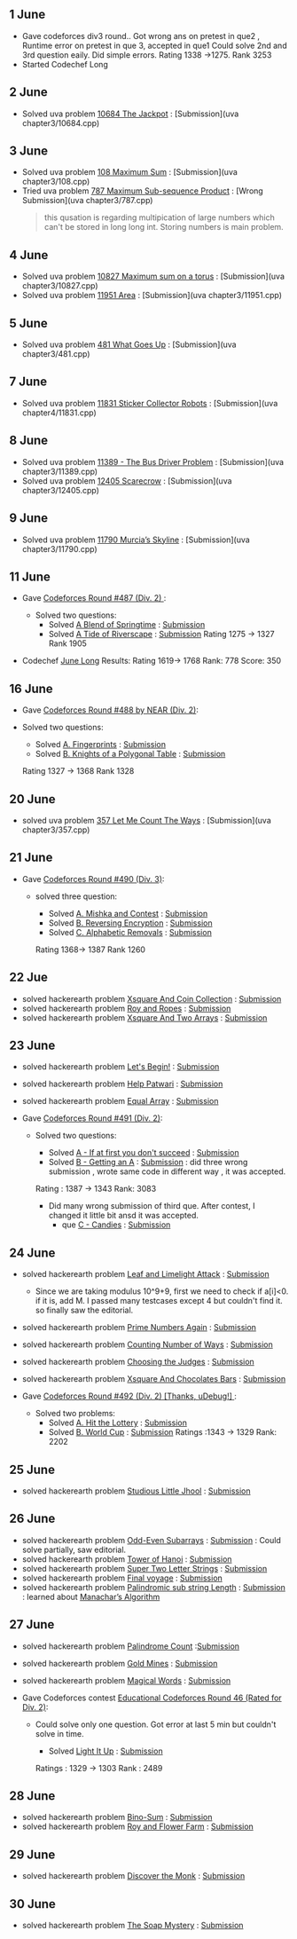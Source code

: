 ## 1 June

* Gave codeforces div3 round.. Got wrong ans on pretest in que2 , Runtime error on pretest in que 3, accepted in que1
  Could solve 2nd and 3rd question eaily. Did simple errors.
  Rating 1338 ->1275. Rank 3253
* Started Codechef Long


## 2 June
* Solved uva problem [10684 The Jackpot](https://uva.onlinejudge.org/external/106/10684.pdf) : [Submission](uva chapter3/10684.cpp)

## 3 June
* Solved uva problem [108 Maximum Sum](https://uva.onlinejudge.org/external/1/108.pdf) : [Submission](uva chapter3/108.cpp)
* Tried uva problem [787 Maximum Sub-sequence Product](https://uva.onlinejudge.org/external/7/787.pdf) : [Wrong Submission](uva chapter3/787.cpp)
  > this qusation is regarding multipication of large numbers which can't be stored in long long int. Storing numbers is main problem.

## 4 June
* Solved uva problem [10827 Maximum sum on a torus](https://uva.onlinejudge.org/external/108/10827.pdf) : [Submission](uva chapter3/10827.cpp)
* Solved uva problem [11951 Area](https://uva.onlinejudge.org/external/119/11951.pdf) : [Submission](uva chapter3/11951.cpp)

##  5 June
* Solved uva problem [481 What Goes Up](https://uva.onlinejudge.org/external/4/481.pdf) : [Submission](uva chapter3/481.cpp)


## 7 June
* Solved uva problem [11831 Sticker Collector Robots](https://uva.onlinejudge.org/external/118/11831.pdf) : [Submission](uva chapter4/11831.cpp)

## 8 June
* Solved uva problem [11389 - The Bus Driver Problem](https://uva.onlinejudge.org/external/113/11389.pdf) : [Submission](uva chapter3/11389.cpp)
* Solved uva problem [12405 Scarecrow](https://uva.onlinejudge.org/external/124/12405.pdf) : [Submission](uva chapter3/12405.cpp)


## 9 June
* Solved uva problem [11790 Murcia’s Skyline](https://uva.onlinejudge.org/external/117/11790.pdf) : [Submission](uva chapter3/11790.cpp)

## 11 June

* Gave [Codeforces Round #487 (Div. 2) ](http://codeforces.com/contest/989):
  * Solved two questions:
    * Solved [A Blend of Springtime](http://codeforces.com/contest/989/problem/A) : [Submission](dikshu11.github.io/codeforces/989A.cpp)
    * Solved [A Tide of Riverscape](http://codeforces.com/contest/989/problem/B) : [Submission](dikshu11.github.io/codeforces/989B.cpp)
        Rating 1275 -> 1327  Rank 1905
        
 * Codechef [June Long](https://www.codechef.com/JUNE18B) Results:
     Rating 1619-> 1768   Rank: 778  Score: 350
   
   
   
 ## 16 June
 
 * Gave [Codeforces Round #488 by NEAR (Div. 2)](http://codeforces.com/contest/994):
  * Solved two questions:
    * Solved [A. Fingerprints](http://codeforces.com/contest/994/problem/A) : [Submission](dikshu11.github.io/codeforces/994A.cpp)
    * Solved [B. Knights of a Polygonal Table](http://codeforces.com/contest/994/problem/B) : [Submission](dikshu11.github.io/codeforces/994B.cpp)
    
    Rating 1327 -> 	1368  Rank 1328
 
 
 ## 20 June
 * solved uva problem [357 Let Me Count The Ways](https://uva.onlinejudge.org/external/3/357.pdf) : [Submission](uva chapter3/357.cpp)
 
 ## 21 June
 
 * Gave [Codeforces Round #490 (Div. 3)](http://codeforces.com/contest/999):
    * solved three question:
      * Solved [A. Mishka and Contest](http://codeforces.com/contest/999/problem/A) : [Submission](dikshu11.github.io/codeforces/999A.cpp)
      * Solved [B. Reversing Encryption](http://codeforces.com/contest/999/problem/B) : [Submission](dikshu11.github.io/codeforces/999B.cpp)
      * Solved [C. Alphabetic Removals](http://codeforces.com/contest/999/problem/C) : [Submission](dikshu11.github.io/codeforces/999C.cpp)
      
      Rating 1368-> 1387 Rank 	1260
    
 
 ## 22 Jue
 * solved hackerearth problem [Xsquare And Coin Collection](https://www.hackerearth.com/practice/algorithms/dynamic-programming/introduction-to-dynamic-programming-1/practice-problems/algorithm/xsquare-and-coin-collection-2/) : [Submission](https://www.hackerearth.com/submission/17716707/)
* solved hackerearth problem [Roy and Ropes](https://www.hackerearth.com/practice/algorithms/dynamic-programming/introduction-to-dynamic-programming-1/practice-problems/algorithm/roy-and-ropes/) : [Submission](https://www.hackerearth.com/submission/17720872/)
* solved hackerearth problem [Xsquare And Two Arrays](https://www.hackerearth.com/practice/algorithms/dynamic-programming/introduction-to-dynamic-programming-1/practice-problems/algorithm/xsquare-and-two-arrays/) : [Submission](https://www.hackerearth.com/submission/17719469/)


## 23 June
* solved hackerearth problem [Let's Begin!](https://www.hackerearth.com/practice/algorithms/dynamic-programming/introduction-to-dynamic-programming-1/practice-problems/algorithm/lets-begin/) : [Submission](https://www.hackerearth.com/submission/17744029/)
* solved hackerearth problem [Help Patwari](https://www.hackerearth.com/practice/algorithms/dynamic-programming/introduction-to-dynamic-programming-1/practice-problems/algorithm/help-patwari/) : [Submission](https://www.hackerearth.com/submission/17745876/)
* solved hackerearth problem [Equal Array](https://www.hackerearth.com/practice/algorithms/dynamic-programming/introduction-to-dynamic-programming-1/practice-problems/algorithm/equal-array-84cf6c5f/) : [Submission](https://www.hackerearth.com/submission/17746139/)

* Gave [Codeforces Round #491 (Div. 2)](http://codeforces.com/contest/991):
  * Solved two questions:
    * Solved [A - If at first you don't succeed](http://codeforces.com/contest/991/problem/A) : [Submission](dikshu11.github.io/codeforces/991A.cpp)
    * Solved [B - Getting an A](http://codeforces.com/contest/991/problem/B) : [Submission](dikshu11.github.io/codeforces/991B.cpp) : did three wrong submission , wrote same code in different way , it was accepted.
    
    Rating : 1387 → 1343 Rank: 3083
    * Did many wrong submission of third que. After contest, I changed it little bit ansd it was accepted. 
      * que [C - Candies](http://codeforces.com/contest/991/problem/C) : [Submission](dikshu11.github.io/codeforces/991C.cpp)
      
    
## 24 June

* solved hackerearth problem [Leaf and Limelight Attack](https://www.hackerearth.com/practice/algorithms/dynamic-programming/introduction-to-dynamic-programming-1/practice-problems/algorithm/leaf-and-limelight-attack-circuit/description/) : [Submission](https://www.hackerearth.com/submission/17756930/)
  * Since we are taking modulus 10^9+9, first we need to check if a[i]<0. if it is, add M. I passed many testcases except 4 but couldn't find it. so finally saw the editorial.
  
* solved hackerearth problem  [Prime Numbers Again](https://www.hackerearth.com/practice/algorithms/dynamic-programming/introduction-to-dynamic-programming-1/practice-problems/algorithm/prime-numbers-again/) : [Submission](https://www.hackerearth.com/submission/17758440/)

* solved hackerearth problem [Counting Number of Ways](https://www.hackerearth.com/practice/algorithms/dynamic-programming/introduction-to-dynamic-programming-1/practice-problems/algorithm/hp-and-counting-number-of-ways-1d73a6a4/) : [Submission](https://www.hackerearth.com/submission/17760217/)

* solved hackerearth problem [Choosing the Judges](https://www.hackerearth.com/practice/algorithms/dynamic-programming/introduction-to-dynamic-programming-1/practice-problems/algorithm/choosing-the-judges-7/) : [Submission](https://www.hackerearth.com/submission/17763746/)

* solved hackerearth problem [Xsquare And Chocolates Bars](https://www.hackerearth.com/practice/algorithms/dynamic-programming/introduction-to-dynamic-programming-1/practice-problems/algorithm/xsquare-and-chocolates-bars-2/) : [Submission](https://www.hackerearth.com/submission/17769265/)

* Gave [Codeforces Round #492 (Div. 2) [Thanks, uDebug!] ](http://codeforces.com/contest/996):
  * Solved two problems:
    * Solved [A. Hit the Lottery](http://codeforces.com/contest/996/problem/A) : [Submission](dikshu11.github.io/codeforces/996A.cpp)
    * Solved [B. World Cup](http://codeforces.com/contest/996/problem/B) : [Submission](dikshu11.github.io/codeforces/996B.cpp)
    Ratings :1343 → 1329  Rank: 2202
    
## 25 June

* solved hackerearth problem [Studious Little Jhool](https://www.hackerearth.com/practice/algorithms/dynamic-programming/introduction-to-dynamic-programming-1/practice-problems/algorithm/studious-little-jhool/) : [Submission](https://www.hackerearth.com/submission/17805983/)

## 26 June

* solved hackerearth problem [Odd-Even Subarrays](https://www.hackerearth.com/practice/algorithms/dynamic-programming/introduction-to-dynamic-programming-1/practice-problems/algorithm/odd-even-subarrays-72ad69db/description/) : [Submission](https://www.hackerearth.com/submission/17814474/) : Could solve partially, saw editorial.
* solved hackerearth problem [Tower of Hanoi](https://www.hackerearth.com/practice/algorithms/dynamic-programming/introduction-to-dynamic-programming-1/practice-problems/algorithm/tower-of-hanoi-17/) : [Submission](https://www.hackerearth.com/submission/17819476/)
* solved hackerearth problem [Super Two Letter Strings](https://www.hackerearth.com/practice/algorithms/dynamic-programming/introduction-to-dynamic-programming-1/practice-problems/algorithm/super-two-letter-strings/description/) : [Submission](https://www.hackerearth.com/submission/17820069/)
* solved hackerearth problem [Final voyage](https://www.hackerearth.com/practice/algorithms/dynamic-programming/2-dimensional/practice-problems/algorithm/final-voyage-1/) : [Submission](https://www.hackerearth.com/submission/17829924/)
* solved hackerearth problem [Palindromic sub string Length](https://www.haackerearth.com/practice/algorithms/dynamic-programming/2-dimensional/practice-problems/algorithm/palindromic-sub-string-length/description/) : [Submission](https://www.hackerearth.com/submission/17833150/) : learned about [Manachar’s Algorithm](https://www.hackerearth.com/practice/algorithms/string-algorithm/manachars-algorithm/tutorial/)

## 27 June

* solved hackerearth problem [Palindrome Count](https://www.hackerearth.com/practice/algorithms/dynamic-programming/2-dimensional/practice-problems/algorithm/palindrome-count-1/) :[Submission](https://www.hackerearth.com/submission/17849805/)
* solved hackerearth problem [Gold Mines](https://www.hackerearth.com/practice/algorithms/dynamic-programming/2-dimensional/practice-problems/algorithm/gold-mines-10/) : [Submission](https://www.hackerearth.com/submission/17855441/)
* solved hackerearth problem [Magical Words](https://www.hackerearth.com/practice/algorithms/dynamic-programming/2-dimensional/practice-problems/algorithm/magical-words-4/) : [Submission](https://www.hackerearth.com/submission/17855974/)

* Gave Codeforces contest [Educational Codeforces Round 46 (Rated for Div. 2)](codeforces.com/contest/1000):
  * Could solve only one question. Got error at last 5 min but couldn't solve in time.
    * Solved [Light It Up](http://codeforces.com/contest/1000/problem/B) : [Submission](dikshu11.github.io/codeforces/1000B.cpp)
    
    Ratings : 1329 → 1303    Rank : 2489

## 28 June

* solved hackerearth problem [Bino-Sum](https://www.hackerearth.com/practice/algorithms/dynamic-programming/2-dimensional/practice-problems/algorithm/bino-sum-1/) : [Submission](https://www.hackerearth.com/submission/17863988/)
* solved hackerearth problem [Roy and Flower Farm](https://www.hackerearth.com/practice/algorithms/dynamic-programming/2-dimensional/practice-problems/algorithm/roy-and-flower-farm/) : [Submission](https://www.hackerearth.com/submission/17870920/)

## 29 June
* solved hackerearth problem [Discover the Monk](https://www.hackerearth.com/practice/algorithms/searching/binary-search/practice-problems/algorithm/discover-the-monk/) : [Submission](https://www.hackerearth.com/submission/17898595/)

## 30 June
* solved hackerearth problem [ The Soap Mystery](https://www.hackerearth.com/practice/algorithms/searching/binary-search/practice-problems/algorithm/the-soap-mystery/) : [Submission](https://www.hackerearth.com/submission/17911207/)
